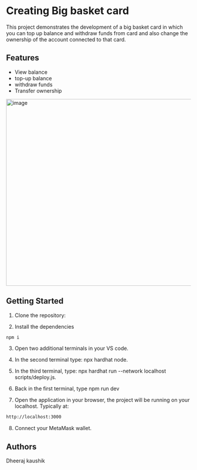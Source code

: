# Creating Big basket card

This project demonstrates the development of a  big basket card in which you can top up balance and withdraw funds from card and also change the ownership of the account connected to that card.

## Features

- View balance
- top-up balance
- withdraw funds
- Transfer ownership
<img width="510" alt="image" src="https://github.com/dheerajkaushik/Bigbasket/assets/94304859/3ad3b7b6-5d00-47ca-a57f-97e1ec817794">


## Getting Started

1. Clone the repository:

2. Install the dependencies 

```bash
npm i
```

3. Open two additional terminals in your VS code.
 
4. In the second terminal type: npx hardhat node.
   
5. In the third terminal, type: npx hardhat run --network localhost scripts/deploy.js.
  
6. Back in the first terminal, type npm run dev 

7. Open the application in your browser, the project will be running on your localhost. Typically at:

```bash
http://localhost:3000
```

8. Connect your MetaMask wallet.


## Authors

Dheeraj kaushik

